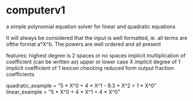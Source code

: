 # computerv1

a simple polynomial equation solver for linear and quadratic equations

It will always be considered that the input is well formatted, ie.  all terms are ofthe format a*X^b. The powers are well ordered and all present

features:
    highest degree is 2
    spaces or no spaces
    implicit multiplication of coefficient (can be written ax)
    upper or lower case X
    implicit degree of 1
    implicit coefficient of 1
    lexicon checking
    reduced form output
    fraction coefficients

quadratic_example = "5 * X^0 + 4 * X^1 - 9.3 * X^2 = 1 * X^0"
linear_example =  "5 * X^0 + 4 * X^1 = 4 * X^0"